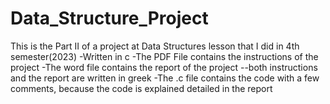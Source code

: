 # Data_Structure_Project
This is the Part II of a project at Data Structures lesson that I did in 4th semester(2023) 
-Written in c
-The PDF File contains the instructions of the project
-The word file contains the report of the project
--both instructions and the report are written in greek
-The .c file contains the code with a few comments, because the code is explained detailed in the report
